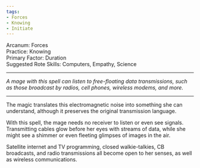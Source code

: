 ```yaml
---
tags:
- Forces
- Knowing
- Initiate
---
```


Arcanum: Forces\
Practice: Knowing\
Primary Factor: Duration\
Suggested Rote Skills: Computers, Empathy, Science

---

_A mage with this spell can listen to free-floating data transmissions, such as those broadcast by radios, cell phones, wireless modems, and more._

---

The magic translates this electromagnetic noise into something she can understand, although it preserves the original transmission language.

With this spell, the mage needs no receiver to listen or even see signals. Transmitting cables glow before her eyes with streams of data, while she might see a shimmer or even fleeting glimpses of images in the air.

Satellite internet and TV programming, closed walkie-talkies, CB broadcasts, and radio transmissions all become open to her senses, as well as wireless communications.